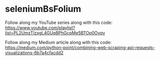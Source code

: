 # seleniumBsFolium

Follow along my YouTube series along with this code:
https://www.youtube.com/playlist?list=PL2UmzTIzxgL4GUqBPhGcpMe5BTOp0Ovqv

Follow along my Medium article along with this code:
https://medium.com/python-point/combining-web-scraping-api-requests-visualizations-6b7a4cfacdd2
